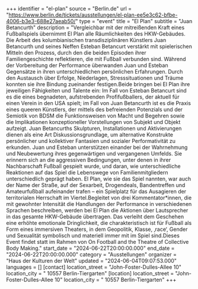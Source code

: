 +++
identifier = "el-plan"
source = "Berlin.de"
url = "https://www.berlin.de/tickets/ausstellungen/el-plan-ee5e3c62-bfbe-4006-b3e3-688e27aeab50/"
type = "event"
title = "El Plan"
subtitle = "Juan Betancurth"
description = "Vergleichbar mit der mitreißenden Kraft eines Fußballspiels übernimmt El Plan alle Räumlichkeiten des HKW-Gebäudes. Die Arbeit des kolumbianischen transdisziplinären Künstlers Juan Betancurth und seines Neffen Esteban Betancurt verstärkt mit spielerischen Mitteln den Prozess, durch den die beiden Episoden ihrer Familiengeschichte reflektieren, die mit Fußball verbunden sind. Während der Vorbereitung der Performance überwanden Juan und Esteban Gegensätze in ihren unterschiedlichen persönlichen Erfahrungen. Durch den Austausch über Erfolge, Niederlagen, Stresssituationen und Träume konnten sie ihre Bindung zueinander festigen.Beide bringen bei El Plan ihre jeweiligen Fähigkeiten und Talente ein: Im Fall von Esteban Betancurt sind es die eines begnadeten, aufstrebenden Profifußballers, der aktuell für einen Verein in den USA spielt; im Fall von Juan Betancurth ist es die Praxis eines queeren Künstlers, der mittels des befreienden Potenzials und der Semiotik von BDSM die Funktionsweisen von Macht und Begehren sowie die Implikationen konzeptioneller Vorstellungen von Subjekt und Objekt aufzeigt. Juan Betancurths Skulpturen, Installationen und Aktivierungen dienen als eine Art Diskussionsgrundlage, um alternative Konstrukte persönlicher und kollektiver Fantasien und sozialer Performativität zu erkunden. Juan und Esteban unterstützen einander bei der Wahrnehmung und Neubewertung ihres gegenwärtigen und vergangenen Umfelds. Sie erinnern sich an die aggressiven Bedingungen, unter denen in ihrer Nachbarschaft Fußball gespielt wurde, und daran, wie unterschiedliche Reaktionen auf das Spiel die Lebenswege von Familienmitgliedern unterschiedlich geprägt haben. El Plan, wie sie das Spiel nannten, war auch der Name der Straße, auf der Sexarbeit, Drogendeals, Bandentreffen und Amateurfußball aufeinander trafen – ein Spielplatz für das Ausagieren der territorialen Herrschaft im Viertel.Begleitet von drei Kommentator*innen, die mit gewohnter Intensität die Handlungen der Performance in verschiedenen Sprachen beschreiben, werden bei El Plan die Aktionen über Lautsprecher in das gesamte HKW-Gebäude übertragen. Das verleiht dem Geschehen eine erhöhte emotionale Dringlichkeit, die charakteristisch ist für Fußball als Form eines immersiven Theaters, in dem Geopolitik, Klasse, ‚race‘, Gender und Sexualität symbolisch und materiell immer mit im Spiel sind.Dieses Event findet statt im Rahmen von On Football and the Theatre of Collective Body Making."
start_date = "2024-06-22T20:00:00.000"
end_date = "2024-06-22T20:00:00.000"
category = "Ausstellungen"
organizer = "Haus der Kulturen der Welt"
updated = "2024-06-04T09:07:53.000"
languages = []
[contact]
location_street = "John-Foster-Dulles-Allee 10"
location_city = " 10557 Berlin-Tiergarten"
[location]
location_street = "John-Foster-Dulles-Allee 10"
location_city = " 10557 Berlin-Tiergarten"
+++